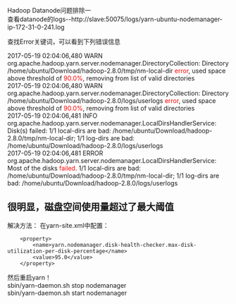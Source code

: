 
Hadoop Datanode问题排除一<br/>
查看datanode的logs--http://slave:50075/logs/yarn-ubuntu-nodemanager-ip-172-31-0-241.log

查找Error关键词，可以看到下列错误信息

2017-05-19 02:04:06,480 WARN org.apache.hadoop.yarn.server.nodemanager.DirectoryCollection: Directory /home/ubuntu/Download/hadoop-2.8.0/tmp/nm-local-dir <span style="color:red">error</span>, used space above threshold of <span style="color:red">90.0%</span>, removing from list of valid directories<br/>
2017-05-19 02:04:06,480 WARN org.apache.hadoop.yarn.server.nodemanager.DirectoryCollection: Directory /home/ubuntu/Download/hadoop-2.8.0/logs/userlogs <span style="color:red">error</span>, used space above threshold of <span style="color:red">90.0%</span>, removing from list of valid directories<br/>
2017-05-19 02:04:06,481 INFO org.apache.hadoop.yarn.server.nodemanager.LocalDirsHandlerService: Disk(s) failed: 1/1 local-dirs are bad: /home/ubuntu/Download/hadoop-2.8.0/tmp/nm-local-dir; 1/1 log-dirs are bad: /home/ubuntu/Download/hadoop-2.8.0/logs/userlogs<br/>
2017-05-19 02:04:06,481 ERROR org.apache.hadoop.yarn.server.nodemanager.LocalDirsHandlerService: Most of the disks <span style="color:red">failed</span>. 1/1 local-dirs are bad: /home/ubuntu/Download/hadoop-2.8.0/tmp/nm-local-dir; 1/1 log-dirs are bad: /home/ubuntu/Download/hadoop-2.8.0/logs/userlogs

## 很明显，磁盘空间使用量超过了最大阈值

解决方法：
在yarn-site.xml中配置：
```
    <property>
        <name>yarn.nodemanager.disk-health-checker.max-disk-utilization-per-disk-percentage</name>
        <value>95.0</value>
    </property>
```
然后重启yarn！ <br/>
sbin/yarn-daemon.sh stop nodemanager <br/>
sbin/yarn-daemon.sh start nodemanager <br/>
